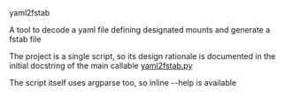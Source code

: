 yaml2fstab

A tool to decode a yaml file defining designated mounts and generate a fstab file


The project is a single script, so its design rationale is documented in the
initial docstring of the main callable [yaml2fstab.py](yaml2fstab.py)


The script itself uses argparse too, so inline --help is available
